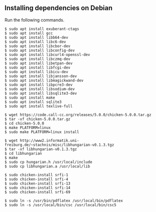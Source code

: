 Installing dependencies on Debian
---------------------------------
Run the following commands.

    $ sudo apt install exuberant-ctags
    $ sudo apt install gcc
    $ sudo apt install libb64-dev
    $ sudo apt install libc6-dev
    $ sudo apt install libcbor-dev
    $ sudo apt install libconfig-dev
    $ sudo apt install libcurl4-openssl-dev
    $ sudo apt install libczmq-dev
    $ sudo apt install libetpan-dev
    $ sudo apt install libfcgi-dev
    $ sudo apt install libicu-dev
    $ sudo apt install libjansson-dev
    $ sudo apt install libmagickwand-dev
    $ sudo apt install libpcre3-dev
    $ sudo apt install libsodium-dev
    $ sudo apt install libsqlite3-dev
    $ sudo apt install make
    $ sudo apt install sqlite3
    $ sudo apt install texlive-full

    $ wget https://code.call-cc.org/releases/5.0.0/chicken-5.0.0.tar.gz
    $ tar -xf chicken-5.0.0.tar.gz
    $ cd chicken-5.0.0
    $ make PLATFORM=linux
    $ sudo make PLATFORM=linux install

    $ wget http://www2.informatik.uni-freiburg.de/~stachnis/misc/libhungarian-v0.1.3.tgz
    $ tar -xf libhungarian-v0.1.3.tgz
    $ cd libhungarian
    $ make
    $ sudo cp hungarian.h /usr/local/include
    $ sudo cp libhungarian.a /usr/local/lib

    $ sudo chicken-install srfi-1
    $ sudo chicken-install srfi-4
    $ sudo chicken-install srfi-13
    $ sudo chicken-install srfi-14
    $ sudo chicken-install srfi-69

    $ sudo ln -s /usr/bin/pdflatex /usr/local/bin/pdflatex
    $ sudo ln -s /usr/local/bin/csc /usr/local/bin/csc5
